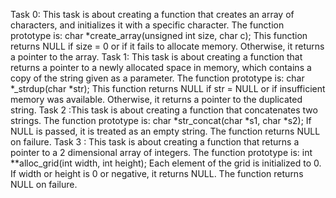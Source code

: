 Task 0: This task is about creating a function that creates an array of characters, and initializes it with a specific character. The function prototype is: char *create_array(unsigned int size, char c); This function returns NULL if size = 0 or if it fails to allocate memory. Otherwise, it returns a pointer to the array.
Task 1: This task is about creating a function that returns a pointer to a newly allocated space in memory, which contains a copy of the string given as a parameter. The function prototype is: char *_strdup(char *str); This function returns NULL if str = NULL or if insufficient memory was available. Otherwise, it returns a pointer to the duplicated string.
Task 2 :This task is about creating a function that concatenates two strings. The function prototype is: char *str_concat(char *s1, char *s2); If NULL is passed, it is treated as an empty string. The function returns NULL on failure.
Task 3 : This task is about creating a function that returns a pointer to a 2 dimensional array of integers. The function prototype is: int **alloc_grid(int width, int height); Each element of the grid is initialized to 0. If width or height is 0 or negative, it returns NULL. The function returns NULL on failure.
